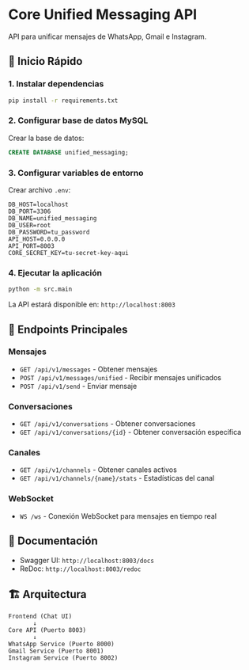 # Core Unified Messaging API

API para unificar mensajes de WhatsApp, Gmail e Instagram.

## 🚀 Inicio Rápido

### 1. Instalar dependencias

```bash
pip install -r requirements.txt
```

### 2. Configurar base de datos MySQL

Crear la base de datos:
```sql
CREATE DATABASE unified_messaging;
```

### 3. Configurar variables de entorno

Crear archivo `.env`:
```env
DB_HOST=localhost
DB_PORT=3306
DB_NAME=unified_messaging
DB_USER=root
DB_PASSWORD=tu_password
API_HOST=0.0.0.0
API_PORT=8003
CORE_SECRET_KEY=tu-secret-key-aqui
```

### 4. Ejecutar la aplicación

```bash
python -m src.main
```

La API estará disponible en: `http://localhost:8003`

## 📡 Endpoints Principales

### Mensajes
- `GET /api/v1/messages` - Obtener mensajes
- `POST /api/v1/messages/unified` - Recibir mensajes unificados
- `POST /api/v1/send` - Enviar mensaje

### Conversaciones
- `GET /api/v1/conversations` - Obtener conversaciones
- `GET /api/v1/conversations/{id}` - Obtener conversación específica

### Canales
- `GET /api/v1/channels` - Obtener canales activos
- `GET /api/v1/channels/{name}/stats` - Estadísticas del canal

### WebSocket
- `WS /ws` - Conexión WebSocket para mensajes en tiempo real

## 🔧 Documentación

- Swagger UI: `http://localhost:8003/docs`
- ReDoc: `http://localhost:8003/redoc`

## 🏗️ Arquitectura

```
Frontend (Chat UI)
       ↓
Core API (Puerto 8003)
       ↓
WhatsApp Service (Puerto 8000)
Gmail Service (Puerto 8001)
Instagram Service (Puerto 8002)
```
